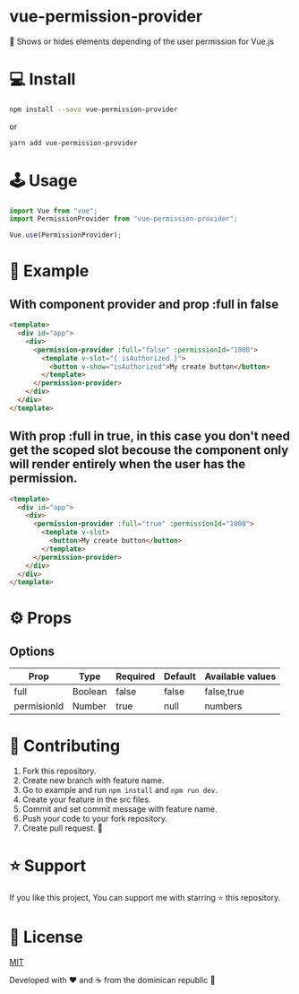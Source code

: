 # vue-permission-provider

🚪 Shows or hides elements depending of the user permission for Vue.js

# 💻 Install

```sh
npm install --save vue-permission-provider
```

or

```sh
yarn add vue-permission-provider
```

# 🕹 Usage

```javascript
import Vue from "vue";
import PermissionProvider from "vue-permission-provider";

Vue.use(PermissionProvider);
```

# 🔎 Example

## With component provider and prop :full in false

```html
<template>
  <div id="app">
    <div>
      <permission-provider :full="false" :permissionId="1000">
        <template v-slot="{ isAuthorized }">
          <button v-show="isAuthorized">My create button</button>
        </template>
      </permission-provider>
    </div>
  </div>
</template>
```

## With prop :full in true, in this case you don't need get the scoped slot becouse the component only will render entirely when the user has the permission.

```html
<template>
  <div id="app">
    <div>
      <permission-provider :full="true" :permissionId="1000">
        <template v-slot>
          <button>My create button</button>
        </template>
      </permission-provider>
    </div>
  </div>
</template>
```

# ⚙️ Props

## Options

 <table>
 	<thead>
    <tr>
    <th>Prop</th>
    <th>Type</th>
    <th>Required</th>
    <th>Default</th>
    <th>Available values</th>
    </tr>
  </thead>
	<tbody>
    	<tr>
        <td>full</td>
        <td>Boolean</td>
        <td>false</td>
        <td>false</td>
        <td>false,true</td>
        </tr>
        <tr>
        <td>permisionId</td>
        <td>Number</td>
        <td>true</td>
        <td>null</td>
        <td>numbers</td>
        </tr>
    </tbody>
</table>

# 🤝 Contributing

1. Fork this repository.
2. Create new branch with feature name.
3. Go to example and run `npm install` and `npm run dev`.
4. Create your feature in the src files.
5. Commit and set commit message with feature name.
6. Push your code to your fork repository.
7. Create pull request. 🙂

# ⭐️ Support

If you like this project, You can support me with starring ⭐ this repository.

# 📄 License

[MIT](LICENSE)

Developed with ❤️ and ☕️ from the dominican republic 🌴
